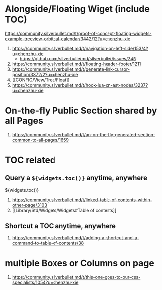 
# Alongside/Floating Wiget (include TOC)

https://community.silverbullet.md/t/proof-of-concept-floating-widgets-example-treeview-orbitcal-calendar/3442/12?u=chenzhu-xie

1. https://community.silverbullet.md/t/navigation-on-left-side/153/4?u=chenzhu-xie
   - https://github.com/silverbulletmd/silverbullet/issues/245
2. https://community.silverbullet.md/t/floating-header-footer/1211
3. https://community.silverbullet.md/t/generate-link-cursor-position/3372/2?u=chenzhu-xie
4. [[CONFIG/View/Tree/Float]]
5. https://community.silverbullet.md/t/hook-lua-on-ast-nodes/3237?u=chenzhu-xie

# On-the-fly Public Section shared by all Pages

1. https://community.silverbullet.md/t/an-on-the-fly-generated-section-common-to-all-pages/1659

# TOC related

## Query a `${widgets.toc()}` anytime, anywhere

${widgets.toc()}

1. https://community.silverbullet.md/t/linked-table-of-contents-within-other-page/3103
2. [[Library/Std/Widgets/Widgets#Table of contents]]

## Shortcut a TOC anytime, anywhere

1. https://community.silverbullet.md/t/adding-a-shortcut-and-a-command-to-table-of-contents/38

# multiple Boxes or Columns on page

1. https://community.silverbullet.md/t/this-one-goes-to-our-css-specialists/1054?u=chenzhu-xie


